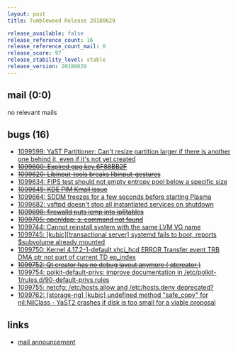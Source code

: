 ```yaml
---
layout: post
title: Tumbleweed Release 20180629

release_available: false
release_reference_count: 16
release_reference_count_mail: 0
release_score: 97
release_stability_level: stable
release_version: 20180629
---
```


## mail (0:0)

no relevant mails

## bugs (16)

<!--more-->

- [1099599: YaST Partitioner: Can't resize partition larger if there is another one behind it, even if it's not yet created](https://bugzilla.opensuse.org/show_bug.cgi?id=1099599)
- ~~[1099600: Expired gpg key 6F88BB2F](https://bugzilla.opensuse.org/show_bug.cgi?id=1099600)~~
- ~~[1099620: Libinput-tools breaks libinput-gestures](https://bugzilla.opensuse.org/show_bug.cgi?id=1099620)~~
- [1099634: FIPS test should not empty entropy pool below a specific size](https://bugzilla.opensuse.org/show_bug.cgi?id=1099634)
- ~~[1099645: KDE PIM Kmail issue](https://bugzilla.opensuse.org/show_bug.cgi?id=1099645)~~
- [1099664: SDDM freezes for a few seconds before starting Plasma](https://bugzilla.opensuse.org/show_bug.cgi?id=1099664)
- [1099682: vsftpd doesn't stop all instantiated services on shutdown](https://bugzilla.opensuse.org/show_bug.cgi?id=1099682)
- ~~[1099698: firewalld puts icmp into ip6tables](https://bugzilla.opensuse.org/show_bug.cgi?id=1099698)~~
- ~~[1099705: openldap: s: command not found](https://bugzilla.opensuse.org/show_bug.cgi?id=1099705)~~
- [1099744: Cannot reinstall system with the same LVM VG name](https://bugzilla.opensuse.org/show_bug.cgi?id=1099744)
- [1099745: \[kubic\]\[transactional server\] systemd fails to boot, reports $subvolume already mounted](https://bugzilla.opensuse.org/show_bug.cgi?id=1099745)
- [1099750: Kernel 4.17.2-1-default xhci_hcd ERROR Transfer event TRB DMA ptr not part of current TD ep_index](https://bugzilla.opensuse.org/show_bug.cgi?id=1099750)
- ~~[1099752: Qt creator has no debug layout anymore ( qtcreator )](https://bugzilla.opensuse.org/show_bug.cgi?id=1099752)~~
- [1099754: polkit-default-privs: improve documentation in /etc/polkit-1/rules.d/90-default-privs.rules](https://bugzilla.opensuse.org/show_bug.cgi?id=1099754)
- [1099755: netcfg: /etc/hosts.allow and /etc/hosts.deny deprecated?](https://bugzilla.opensuse.org/show_bug.cgi?id=1099755)
- [1099762: \[storage-ng\] \[kubic\] undefined method "safe_copy" for nil:NilClass - YaST2 crashes if disk is too small for a viable proposal](https://bugzilla.opensuse.org/show_bug.cgi?id=1099762)



## links

- [mail announcement](https://lists.opensuse.org/opensuse-factory/2018-07/msg00008.html)
